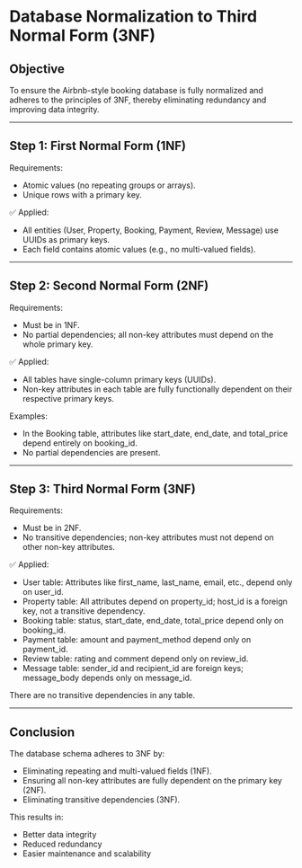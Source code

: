 # Database Normalization to Third Normal Form (3NF)

## Objective
To ensure the Airbnb-style booking database is fully normalized and adheres to the principles of 3NF, thereby eliminating redundancy and improving data integrity.

---

## Step 1: First Normal Form (1NF)
Requirements:
- Atomic values (no repeating groups or arrays).
- Unique rows with a primary key.

✅ Applied:
- All entities (User, Property, Booking, Payment, Review, Message) use UUIDs as primary keys.
- Each field contains atomic values (e.g., no multi-valued fields).

---

## Step 2: Second Normal Form (2NF)
Requirements:
- Must be in 1NF.
- No partial dependencies; all non-key attributes must depend on the whole primary key.

✅ Applied:
- All tables have single-column primary keys (UUIDs).
- Non-key attributes in each table are fully functionally dependent on their respective primary keys.

Examples:
- In the Booking table, attributes like start_date, end_date, and total_price depend entirely on booking_id.
- No partial dependencies are present.

---

## Step 3: Third Normal Form (3NF)
Requirements:
- Must be in 2NF.
- No transitive dependencies; non-key attributes must not depend on other non-key attributes.

✅ Applied:
- User table: Attributes like first_name, last_name, email, etc., depend only on user_id.
- Property table: All attributes depend on property_id; host_id is a foreign key, not a transitive dependency.
- Booking table: status, start_date, end_date, total_price depend only on booking_id.
- Payment table: amount and payment_method depend only on payment_id.
- Review table: rating and comment depend only on review_id.
- Message table: sender_id and recipient_id are foreign keys; message_body depends only on message_id.

There are no transitive dependencies in any table.

---

## Conclusion
The database schema adheres to 3NF by:
- Eliminating repeating and multi-valued fields (1NF).
- Ensuring all non-key attributes are fully dependent on the primary key (2NF).
- Eliminating transitive dependencies (3NF).

This results in:
- Better data integrity
- Reduced redundancy
- Easier maintenance and scalability
